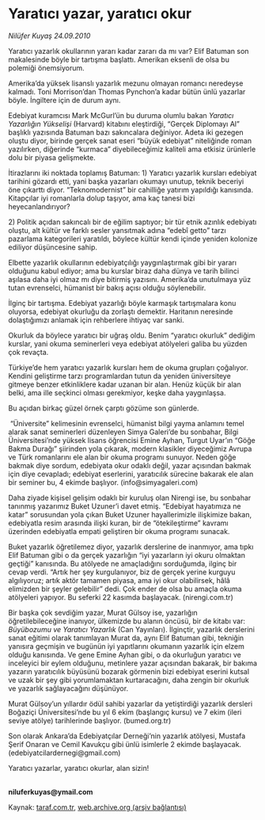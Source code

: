 # Yaratıcı yazar, yaratıcı okur

*Nilüfer Kuyaş 24.09.2010*

<div class="yazi"><p>Yaratıcı yazarlık okullarının yararı kadar zararı da mı var? Elif Batuman son makalesinde böyle bir tartışma başlattı. Amerikan eksenli de olsa bu polemiği önemsiyorum.</p>
<p>Amerika’da yüksek lisanslı yazarlık mezunu olmayan romancı neredeyse kalmadı. Toni Morrison’dan Thomas Pynchon’a kadar bütün ünlü yazarlar böyle. İngiltere için de durum aynı.</p>
<p>Edebiyat kuramcısı Mark McGurl’ün bu duruma olumlu bakan <i>Yaratıcı Yazarlığın Yükselişi</i> (Harvard) kitabını eleştirdiği, “Gerçek Diplomayı Al” başlıklı yazısında Batuman bazı sakıncalara değiniyor. Adeta iki gezegen oluştu diyor, birinde gerçek sanat eseri “büyük edebiyat” niteliğinde roman yazılırken, diğerinde “kurmaca” diyebileceğimiz kaliteli ama etkisiz ürünlerle dolu bir piyasa gelişmekte.</p>
<p>İtirazlarını iki noktada toplamış Batuman: 1) Yaratıcı yazarlık kursları edebiyat tarihini gözardı etti, yani başka yazarları okumayı unutup, teknik beceriyi öne çıkarttı diyor. “Teknomodernist” bir cahilliğe yatırım yapıldığı kanısında. Kitapçılar iyi romanlarla dolup taşıyor, ama kaç tanesi bizi heyecanlandırıyor? </p>
<p>2) Politik açıdan sakıncalı bir de eğilim saptıyor; bir tür etnik azınlık edebiyatı oluştu, alt kültür ve farklı sesler yansıtmak adına “edebî getto” tarzı pazarlama kategorileri yaratıldı, böylece kültür kendi içinde yeniden kolonize ediliyor düşüncesine sahip.</p>
<p>Elbette yazarlık okullarının edebiyatçılığı yaygınlaştırmak gibi bir yararı olduğunu kabul ediyor; ama bu kurslar biraz daha dünya ve tarih bilinci aşılasa daha iyi olmaz mı diye bitirmiş yazısını. Amerika’da unutulmaya yüz tutan evrenselci, hümanist bir bakış açısı olduğu söylenebilir.</p>
<p>İlginç bir tartışma. Edebiyat yazarlığı böyle karmaşık tartışmalara konu oluyorsa, edebiyat okurluğu da zorlaştı demektir. Haritanın neresinde dolaştığımızı anlamak için rehberlere ihtiyaç var sanki.</p>
<p>Okurluk da böylece yaratıcı bir uğraş oldu. Benim “yaratıcı okurluk” dediğim kurslar, yani okuma seminerleri veya edebiyat atölyeleri galiba bu yüzden çok revaçta.</p>
<p>Türkiye’de hem yaratıcı yazarlık kursları hem de okuma grupları çoğalıyor. Kendini geliştirme tarzı programlardan tutun da yeniden üniversiteye gitmeye benzer etkinliklere kadar uzanan bir alan. Henüz küçük bir alan belki, ama ille seçkinci olması gerekmiyor, keşke daha yaygınlaşsa.</p>
<p>Bu açıdan birkaç güzel örnek çarptı gözüme son günlerde.</p>
<p> “Üniversite” kelimesinin evrenselci, hümanist bilgi yayma anlamını temel alarak sanat seminerleri düzenleyen Simya Galeri’de bu sonbahar, Bilgi Üniversitesi’nde yüksek lisans öğrencisi Emine Ayhan, Turgut Uyar’ın “Göğe Bakma Durağı” şiirinden yola çıkarak, modern klasikler diyeceğimiz Avrupa ve Türk romanlarını ele alan bir okuma programı sunuyor. Neden göğe bakmak diye sordum, edebiyata okur odaklı değil, yazar açısından bakmak için diye cevapladı; edebiyat eserlerini, yaratıcılık sürecine bakarak ele alan bir seminer bu, 4 ekimde başlıyor. (info@simyagaleri.com)</p>
<p>Daha ziyade kişisel gelişim odaklı bir kuruluş olan Nirengi ise, bu sonbahar tanınmış yazarımız Buket Uzuner’i davet etmiş. “Edebiyat hayatımıza ne katar” sorusundan yola çıkan Buket Uzuner hayallerimizle ilişkimize bakan, edebiyatla resim arasında ilişki kuran, bir de “ötekileştirme” kavramı üzerinden edebiyatla empati geliştiren bir okuma programı sunacak.</p>
<p>Buket yazarlık öğretilemez diyor, yazarlık derslerine de inanmıyor, ama tıpkı Elif Batuman gibi o da gerçek yazarlığın “iyi yazarların iyi okuru olmaktan geçtiği” kanısında. Bu atölyede ne amaçladığını sorduğumda, ilginç bir cevap verdi. “Artık her şey kurgulanıyor, biz de gerçek yerine kurguyu algılıyoruz; artık aktör tamamen piyasa, ama iyi okur olabilirsek, hâlâ elimizden bir şeyler gelebilir” dedi. Çok ender de olsa bu amaçla okuma atölyeleri yapıyor. Bu seferki 22 kasımda başlayacak. (nirengi.com.tr)</p>
<p>Bir başka çok sevdiğim yazar, Murat Gülsoy ise, yazarlığın öğretilebileceğine inanıyor, ülkemizde bu alanın öncüsü, bir de kitabı var: <i>Büyübozumu ve Yaratıcı Yazarlık</i> (Can Yayınları). İlginçtir, yazarlık derslerini sanat eğitimi olarak tanımlayan Murat da, aynı Elif Batuman gibi, tekniğin yanısıra geçmişin ve bugünün iyi yapıtlarını okumanın yazarlık için elzem olduğu kanısında. Ve gene Emine Ayhan gibi, o da okurluğun yaratıcı ve inceleyici bir eylem olduğunu, metinlere yazar açısından bakarak, bir bakıma yazarın yaratıcılık büyüsünü bozarak görmenin bizi edebiyat eserini kutsal ve uzak bir şey gibi yorumlamaktan kurtaracağını, daha zengin bir okurluk ve yazarlık sağlayacağını düşünüyor.</p>
<p>Murat Gülsoy’un yıllardır ödül sahibi yazarlar da yetiştirdiği yazarlık dersleri Boğaziçi Üniversitesi’nde bu yıl 6 ekim (başlangıç kursu) ve 7 ekim (ileri seviye atölye) tarihlerinde başlıyor. (bumed.org.tr)</p>
<p>Son olarak Ankara’da Edebiyatçılar Derneği’nin yazarlık atölyesi, Mustafa Şerif Onaran ve Cemil Kavukçu gibi ünlü isimlerle 2 ekimde başlayacak. (edebiyatcilardernegi@gmail.com)</p>
<p>Yaratıcı yazarlar, yaratıcı okurlar, alan sizin! </p>
<p><b><br/>niluferkuyas@ymail.com</b></p></div>

Kaynak: [taraf.com.tr](http://www.taraf.com.tr:80/nilufer-kuyas/makale-yaratici-yazar-yaratici-okur.htm), [web.archive.org (arşiv bağlantısı)](http://web.archive.org/web/20100925202909/http://www.taraf.com.tr:80/nilufer-kuyas/makale-yaratici-yazar-yaratici-okur.htm)
